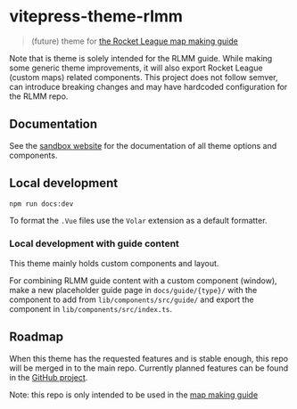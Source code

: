 # vitepress-theme-rlmm

> (future) theme for [the Rocket League map making guide][docs_repo]

Note that is theme is solely intended for the RLMM guide. While making some generic theme improvements, it will also export Rocket League (custom maps) related components. This project does not follow semver, can introduce breaking changes and may have hardcoded configuration for the RLMM repo.

## Documentation

See the [sandbox website][docs] for the documentation of all theme options and components.

## Local development

```sh
npm run docs:dev
```

To format the `.Vue` files use the `Volar` extension as a default formatter.

### Local development with guide content

This theme mainly holds custom components and layout.

For combining RLMM guide content with a custom component (window), make a new placeholder guide page in `docs/guide/{type}/` with the component to add from `lib/components/src/guide/` and export the component in `lib/components/src/index.ts`.

## Roadmap

When this theme has the requested features and is stable enough, this repo will be merged in to the main repo.
Currently planned features can be found in the [GitHub project][project].

Note: this repo is only intended to be used in the [map making guide][docs_repo]

[docs_repo]: https://github.com/rocketleaguemapmaking/rl-docs
[docs]: https://theme-rlmm.pages.dev/
[project]: https://github.com/orgs/RocketLeagueMapmaking/projects/3?pane=issue&itemId=19820595
